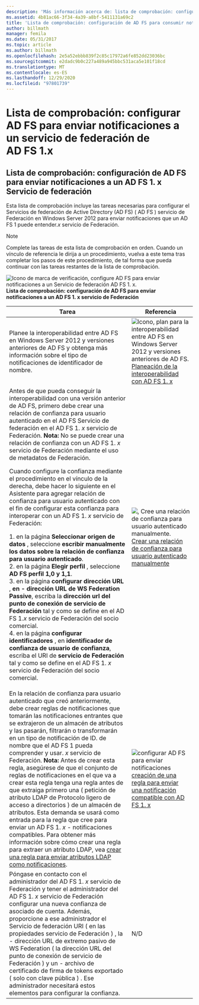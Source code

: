 ```yaml
---
description: 'Más información acerca de: lista de comprobación: configuración de AD FS para enviar notificaciones a un AD FS 1. x Servicio de federación'
ms.assetid: 4b81ac66-3f34-4a39-a8bf-5411131a69c2
title: 'Lista de comprobación: configuración de AD FS para consumir notificaciones de AD FS 1. x'
author: billmath
manager: femila
ms.date: 05/31/2017
ms.topic: article
ms.author: billmath
ms.openlocfilehash: 2e5a52ebbb839f2c85c17972a6fe852dd23036bc
ms.sourcegitcommit: e2dadc9b0c227a489a945bbc531aca5e101f18cd
ms.translationtype: MT
ms.contentlocale: es-ES
ms.lasthandoff: 12/29/2020
ms.locfileid: "97801739"
---
```

# <a name="checklist-configuring-ad-fs-to-send-claims-to-an-ad-fs-1x-federation-service"></a>Lista de comprobación: configurar AD FS para enviar notificaciones a un servicio de federación de AD FS 1.x


## <a name="checklist-configuring-ad-fs-to-send-claims-to-an-ad-fs-1x-federation-service"></a>Lista de comprobación: configuración de AD FS para enviar notificaciones a un AD FS 1. x Servicio de federación
Esta lista de comprobación incluye las tareas necesarias para configurar el Servicios de federación de Active Directory (AD FS) \( AD FS \) servicio de Federación en Windows Server 2012 para enviar notificaciones que un AD FS 1 puede entender.*x* servicio de Federación.

> [!NOTE]
> Complete las tareas de esta lista de comprobación en orden. Cuando un vínculo de referencia le dirija a un procedimiento, vuelva a este tema tras completar los pasos de este procedimiento, de tal forma que pueda continuar con las tareas restantes de la lista de comprobación.

![Icono de marca de verificación, configure AD FS para enviar notificaciones a un Servicio de federación AD FS 1. x. ](media/2b05dce3-938f-4168-9b8f-1f4398cbdb9b.gif)**Lista de comprobación: configuración de AD FS para enviar notificaciones a un AD FS 1. x servicio de Federación**

|Tarea|Referencia|
|--------|-------------|
|Planee la interoperabilidad entre AD FS en Windows Server 2012 y versiones anteriores de AD FS y obtenga más información sobre el tipo de notificaciones de identificador de nombre.|![Icono, plan para la interoperabilidad entre AD FS en Windows Server 2012 y versiones anteriores de AD FS. ](media/faa393df-4856-4431-9eda-4f4e5be72a90.gif)[Planeación de la interoperabilidad con AD FS 1. x](/previous-versions/windows/it-pro/windows-server-2012-R2-and-2012/ff678040(v=ws.11))|
|Antes de que pueda conseguir la interoperabilidad con una versión anterior de AD FS, primero debe crear una relación de confianza para usuario autenticado en el AD FS Servicio de federación en el AD FS 1. *x* servicio de Federación. **Nota:** No se puede crear una relación de confianza con un AD FS 1. *x* servicio de Federación mediante el uso de metadatos de Federación.<p>Cuando configure la confianza mediante el procedimiento en el vínculo de la derecha, debe hacer lo siguiente en el Asistente para agregar relación de confianza para usuario autenticado con el fin de configurar esta confianza para interoperar con un AD FS 1. *x* servicio de Federación:<p>1. en la página **Seleccionar origen de datos** , seleccione **escribir manualmente los datos sobre la relación de confianza para usuario autenticado**.<br />2. en la página **Elegir perfil** , seleccione **AD FS perfil 1,0 y 1,1**.<br />3. en la página **configurar dirección URL** , **en \- dirección URL de WS Federation Passive**, escriba la **dirección url del punto de conexión de servicio de Federación** tal y como se define en el AD FS 1.*x* servicio de Federación del socio comercial.<br />4. en la página **configurar identificadores** , en **identificador de confianza de usuario de confianza**, escriba el URI de **servicio de Federación** tal y como se define en el AD FS 1. *x* servicio de Federación del socio comercial.|![, Cree una relación de confianza para usuario autenticado manualmente. ](media/faa393df-4856-4431-9eda-4f4e5be72a90.gif)[Crear una relación de confianza para usuario autenticado manualmente](../../ad-fs/operations/Create-a-Relying-Party-Trust.md)|
|En la relación de confianza para usuario autenticado que creó anteriormente, debe crear reglas de notificaciones que tomarán las notificaciones entrantes que se extrajeron de un almacén de atributos y las pasarán, filtrarán o transformarán en un tipo de notificación de ID. de nombre que el AD FS 1 pueda comprender y usar. *x* servicio de Federación. **Nota:** Antes de crear esta regla, asegúrese de que el conjunto de reglas de notificaciones en el que va a crear esta regla tenga una regla antes de que extraiga primero una \( petición de atributo LDAP de Protocolo ligero de acceso a directorios \) de un almacén de atributos. Esta demanda se usará como entrada para la regla que cree para enviar un AD FS 1. *x* \- notificaciones compatibles. Para obtener más información sobre cómo crear una regla para extraer un atributo LDAP, vea [crear una regla para enviar atributos LDAP como notificaciones](../../ad-fs/operations/Create-a-Rule-to-Send-LDAP-Attributes-as-Claims.md).|![configurar AD FS para enviar notificaciones](media/faa393df-4856-4431-9eda-4f4e5be72a90.gif)[creación de una regla para enviar una notificación compatible con AD FS 1. x](../../ad-fs/operations/Create-a-Rule-to-Send-an-AD-FS-1x-Compatible-Claim.md)|
|Póngase en contacto con el administrador del AD FS 1. *x* servicio de Federación y tener el administrador del AD FS 1. *x* servicio de Federación configurar una nueva confianza de asociado de cuenta. Además, proporcione a ese administrador el Servicio de federación URI \( en las propiedades servicio de Federación \) , la \- dirección URL de extremo pasivo de WS Federation \( la dirección URL del punto de conexión de servicio de Federación \) y un \- archivo de certificado de firma de tokens exportado \( solo con clave pública \) . Ese administrador necesitará estos elementos para configurar la confianza.|N\/D|

